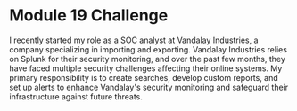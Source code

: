 # Module 19 Challenge

I recently started my role as a SOC analyst at Vandalay Industries, a company specializing in importing and exporting.
Vandalay Industries relies on Splunk for their security monitoring, and over the past few months, they have faced multiple security challenges affecting their online systems.
My primary responsibility is to create searches, develop custom reports, and set up alerts to enhance Vandalay's security monitoring and safeguard their infrastructure against future threats.
